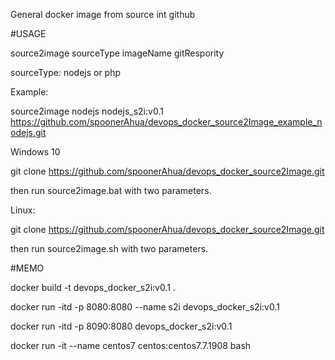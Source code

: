 General docker image from source int github

#USAGE

source2image sourceType imageName gitRespority

sourceType: nodejs or php

Example:

  source2image nodejs nodejs_s2i:v0.1 https://github.com/spoonerAhua/devops_docker_source2Image_example_nodejs.git

Windows 10

  git clone https://github.com/spoonerAhua/devops_docker_source2Image.git

  then run source2image.bat with two parameters.

Linux:

  git clone https://github.com/spoonerAhua/devops_docker_source2Image.git

  then run source2image.sh with two parameters.

#MEMO

docker build -t devops_docker_s2i:v0.1 .

docker run -itd -p 8080:8080 --name s2i devops_docker_s2i:v0.1

docker run -itd -p 8090:8080 devops_docker_s2i:v0.1

docker run -it --name centos7 centos:centos7.7.1908 bash
